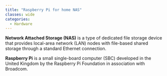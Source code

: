 ```yaml
---
title: "Raspberry Pi for home NAS"
classes: wide 
categories:
  - Hardware
---
```


**Network Attached Storage (NAS)** is a type of dedicated file storage device that provides local-area network (LAN) nodes with file-based shared storage through a standard Ethernet connection.

**Raspberry Pi** is a small single-board computer (SBC) developed in the United Kingdom by the Raspberry Pi Foundation in association with Broadcom. 
